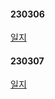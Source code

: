 
#### 230306
[일지](https://spiky-scene-ef7.notion.site/749919f303d04615814ce8fefe358667)


#### 230307
[일지](https://spiky-scene-ef7.notion.site/7e284c8da5864a6eb65d37078d3ee09b)
